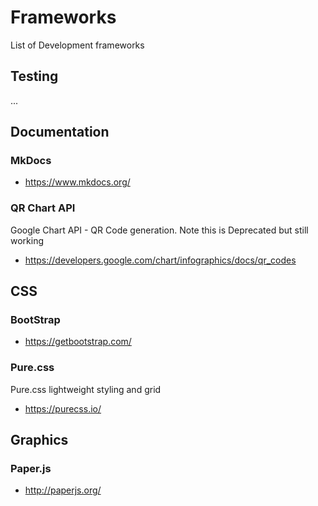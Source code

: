 # Frameworks
List of Development frameworks


## Testing
...

## Documentation

### MkDocs
* https://www.mkdocs.org/


### QR Chart API
Google Chart API - QR Code generation. Note this is Deprecated but still working 
* https://developers.google.com/chart/infographics/docs/qr_codes



## CSS

### BootStrap
* https://getbootstrap.com/ 

### Pure.css
Pure.css lightweight styling and grid 
* https://purecss.io/



## Graphics

### Paper.js
* http://paperjs.org/